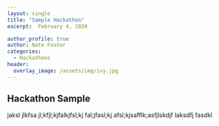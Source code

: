 ```yaml
---
layout: single
title: "Sample Hackathon"
excerpt:  February 4, 2020 

author_profile: true
author: Nate Foster
categories: 
  - Hackathons
header:
  overlay_image: /assets/img/ivy.jpg
---
```


## Hackathon Sample

 jaksl jlkfsa jl;kfjl;kjfalkjfsl;kj fal;jfasl;kj afsl;kjsafflk;asfjlskdjf laksdfj fasdkl
